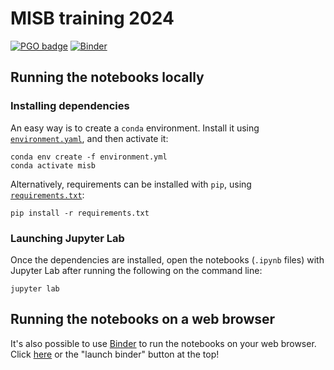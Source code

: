 # MISB training 2024

[![PGO badge](https://img.shields.io/badge/PathoGenOmics-Lab-yellow.svg)](https://pathogenomics.github.io/)
[![Binder](https://mybinder.org/badge_logo.svg)](https://mybinder.org/v2/gh/PathoGenOmics-Lab/misb_training_2024/HEAD)

## Running the notebooks locally

### Installing dependencies

An easy way is to create a `conda` environment.
Install it using [`environment.yaml`](/environment.yml),
and then activate it:

```shell
conda env create -f environment.yml
conda activate misb
```

Alternatively, requirements can be installed with `pip`, using
[`requirements.txt`](/requirements.txt):

```shell
pip install -r requirements.txt
```

### Launching Jupyter Lab

Once the dependencies are installed, open the notebooks (`.ipynb` files)
with Jupyter Lab after running the following on the command line:

```shell
jupyter lab
```

## Running the notebooks on a web browser

It's also possible to use [Binder](https://mybinder.org/) to run the
notebooks on your web browser. Click [here](https://mybinder.org/v2/gh/PathoGenOmics-Lab/misb_training_2024/HEAD) or the "launch binder" button at the top!
